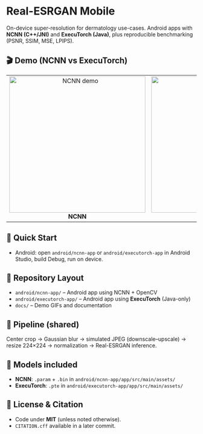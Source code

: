 # Real-ESRGAN Mobile

On-device super-resolution for dermatology use-cases.
Android apps with **NCNN (C++/JNI)** and **ExecuTorch (Java)**, plus reproducible benchmarking (PSNR, SSIM, MSE, LPIPS).

## 🎬 Demo (NCNN vs ExecuTorch)

<div align="center">
  <table>
    <tr>
      <td align="center">
        <img src="docs/demo_ncnn_app.gif" alt="NCNN demo" width="360"/><br/>
        <b>NCNN</b>
      </td>
      <td align="center">
        <img src="docs/demo_execu_app.gif" alt="ExecuTorch demo" width="360"/><br/>
        <b>ExecuTorch</b>
      </td>
    </tr>
  </table>
</div>




## 🚀 Quick Start
- Android: open `android/ncnn-app` or `android/executorch-app` in Android Studio, build Debug, run on device.


## 📁 Repository Layout
- `android/ncnn-app/` – Android app using NCNN + OpenCV  
- `android/executorch-app/` – Android app using **ExecuTorch** (Java-only)  
- `docs/` – Demo GIFs and documentation


## 🧪 Pipeline (shared)
Center crop → Gaussian blur → simulated JPEG (downscale–upscale) → resize 224×224 → normalization → Real-ESRGAN inference.

## 🧠 Models included
- **NCNN**: `.param` + `.bin` in `android/ncnn-app/app/src/main/assets/`
- **ExecuTorch**: `.pte` in `android/executorch-app/app/src/main/assets/`


## 📄 License & Citation
- Code under **MIT** (unless noted otherwise).
- `CITATION.cff` available in a later commit.
